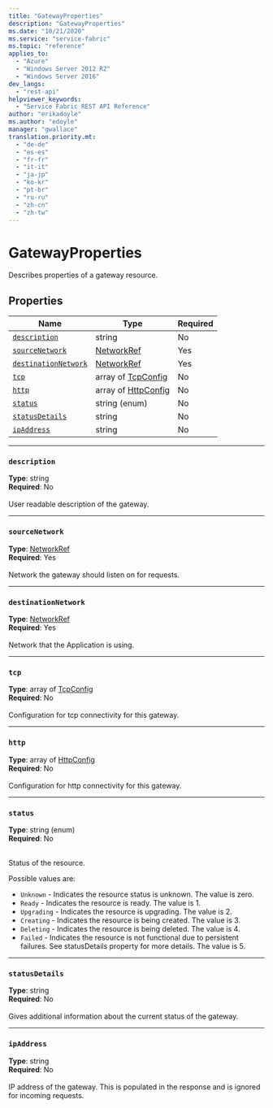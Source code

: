 ```yaml
---
title: "GatewayProperties"
description: "GatewayProperties"
ms.date: "10/21/2020"
ms.service: "service-fabric"
ms.topic: "reference"
applies_to: 
  - "Azure"
  - "Windows Server 2012 R2"
  - "Windows Server 2016"
dev_langs: 
  - "rest-api"
helpviewer_keywords: 
  - "Service Fabric REST API Reference"
author: "erikadoyle"
ms.author: "edoyle"
manager: "gwallace"
translation.priority.mt: 
  - "de-de"
  - "es-es"
  - "fr-fr"
  - "it-it"
  - "ja-jp"
  - "ko-kr"
  - "pt-br"
  - "ru-ru"
  - "zh-cn"
  - "zh-tw"
---
```

# GatewayProperties

Describes properties of a gateway resource.

## Properties
| Name | Type | Required |
| --- | --- | --- |
| [`description`](#description) | string | No |
| [`sourceNetwork`](#sourcenetwork) | [NetworkRef](sfclient-v80-model-networkref.md) | Yes |
| [`destinationNetwork`](#destinationnetwork) | [NetworkRef](sfclient-v80-model-networkref.md) | Yes |
| [`tcp`](#tcp) | array of [TcpConfig](sfclient-v80-model-tcpconfig.md) | No |
| [`http`](#http) | array of [HttpConfig](sfclient-v80-model-httpconfig.md) | No |
| [`status`](#status) | string (enum) | No |
| [`statusDetails`](#statusdetails) | string | No |
| [`ipAddress`](#ipaddress) | string | No |

____
### `description`
__Type__: string <br/>
__Required__: No<br/>
<br/>
User readable description of the gateway.

____
### `sourceNetwork`
__Type__: [NetworkRef](sfclient-v80-model-networkref.md) <br/>
__Required__: Yes<br/>
<br/>
Network the gateway should listen on for requests.

____
### `destinationNetwork`
__Type__: [NetworkRef](sfclient-v80-model-networkref.md) <br/>
__Required__: Yes<br/>
<br/>
Network that the Application is using.

____
### `tcp`
__Type__: array of [TcpConfig](sfclient-v80-model-tcpconfig.md) <br/>
__Required__: No<br/>
<br/>
Configuration for tcp connectivity for this gateway.

____
### `http`
__Type__: array of [HttpConfig](sfclient-v80-model-httpconfig.md) <br/>
__Required__: No<br/>
<br/>
Configuration for http connectivity for this gateway.

____
### `status`
__Type__: string (enum) <br/>
__Required__: No<br/>
<br/>


Status of the resource.

Possible values are: 

  - `Unknown` - Indicates the resource status is unknown. The value is zero.
  - `Ready` - Indicates the resource is ready. The value is 1.
  - `Upgrading` - Indicates the resource is upgrading. The value is 2.
  - `Creating` - Indicates the resource is being created. The value is 3.
  - `Deleting` - Indicates the resource is being deleted. The value is 4.
  - `Failed` - Indicates the resource is not functional due to persistent failures. See statusDetails property for more details. The value is 5.



____
### `statusDetails`
__Type__: string <br/>
__Required__: No<br/>
<br/>
Gives additional information about the current status of the gateway.

____
### `ipAddress`
__Type__: string <br/>
__Required__: No<br/>
<br/>
IP address of the gateway. This is populated in the response and is ignored for incoming requests.
